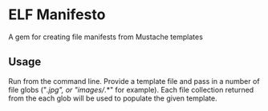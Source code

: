# ELF Manifesto #

A gem for creating file manifests from Mustache templates

## Usage ##

Run from the command line. Provide a template file and pass in a number of file globs ("*.jpg", or "images/*.*" for example). Each file collection returned from the each glob will be used to populate the given template. 